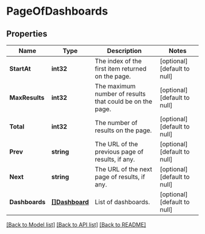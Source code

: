 # PageOfDashboards

## Properties
Name | Type | Description | Notes
------------ | ------------- | ------------- | -------------
**StartAt** | **int32** | The index of the first item returned on the page. | [optional] [default to null]
**MaxResults** | **int32** | The maximum number of results that could be on the page. | [optional] [default to null]
**Total** | **int32** | The number of results on the page. | [optional] [default to null]
**Prev** | **string** | The URL of the previous page of results, if any. | [optional] [default to null]
**Next** | **string** | The URL of the next page of results, if any. | [optional] [default to null]
**Dashboards** | [**[]Dashboard**](Dashboard.md) | List of dashboards. | [optional] [default to null]

[[Back to Model list]](../README.md#documentation-for-models) [[Back to API list]](../README.md#documentation-for-api-endpoints) [[Back to README]](../README.md)

